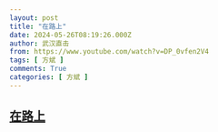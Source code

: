 ```yaml
---
layout: post
title: "在路上"
date: 2024-05-26T08:19:26.000Z
author: 武汉直击
from: https://www.youtube.com/watch?v=DP_0vfen2V4
tags: [ 方斌 ]
comments: True
categories: [ 方斌 ]
---
```

<!--1716711566000-->
[在路上](https://www.youtube.com/watch?v=DP_0vfen2V4)
------

<div>

</div>
